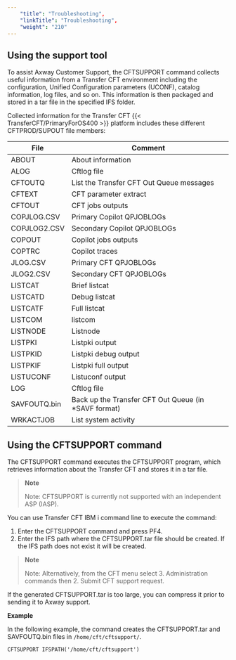 ```yaml
---
    "title": "Troubleshooting",
    "linkTitle": "Troubleshooting",
    "weight": "210"
---
```

Using the support tool
----------------------

To assist Axway Customer Support, the CFTSUPPORT command collects useful information from a Transfer CFT environment including the configuration, Unified Configuration parameters (UCONF), catalog information, log files, and so on. This information is then packaged and stored in a tar file in the specified IFS folder.

Collected information for the Transfer CFT {{< TransferCFT/PrimaryForOS400  >}} platform includes these different CFTPROD/SUPOUT file members:


| File  | Comment  |
| --- | --- |
| ABOUT  | About information  |
| ALOG  | Cftlog file  |
| CFTOUTQ  | List the Transfer CFT Out Queue messages  |
| CFTEXT  | CFT parameter extract  |
| CFTOUT  | CFT jobs outputs  |
| COPJLOG.CSV  | Primary Copilot QPJOBLOGs  |
| COPJLOG2.CSV  | Secondary Copilot QPJOBLOGs  |
| COPOUT  | Copilot jobs outputs  |
| COPTRC  | Copilot traces  |
| JLOG.CSV  | Primary CFT QPJOBLOGs  |
| JLOG2.CSV  | Secondary CFT QPJOBLOGs  |
| LISTCAT  | Brief listcat  |
| LISTCATD  | Debug listcat  |
| LISTCATF  | Full listcat  |
| LISTCOM  | listcom  |
| LISTNODE  | Listnode  |
| LISTPKI  | Listpki output  |
| LISTPKID  | Listpki debug output  |
| LISTPKIF  | Listpki full output  |
| LISTUCONF  | Listuconf output  |
| LOG  | Cftlog file  |
| SAVFOUTQ.bin  | Back up the Transfer CFT Out Queue (in *SAVF format)  |
| WRKACTJOB  | List system activity  |


Using the CFTSUPPORT command
----------------------------

The CFTSUPPORT command executes the CFTSUPPORT program, which retrieves information about the Transfer CFT and stores it in a tar file.

> **Note**
>
> Note: CFTSUPPORT is currently not supported with an independent ASP (IASP).

You can use Transfer CFT IBM i command line to execute the command:

1. Enter the CFTSUPPORT command and press PF4.
1. Enter the IFS path where the CFTSUPPORT.tar file should be created. If the IFS path does not exist it will be created.

> **Note**
>
> Note: Alternatively, from the CFT menu select 3. Administration commands then 2. Submit CFT support request.

If the generated CFTSUPPORT.tar is too large, you can compress it prior to sending it to Axway support.

**Example**

In the following example, the command creates the CFTSUPPORT.tar and SAVFOUTQ.bin files in `/home/cft/cftsupport/`.

```
CFTSUPPORT IFSPATH('/home/cft/cftsupport')
```
